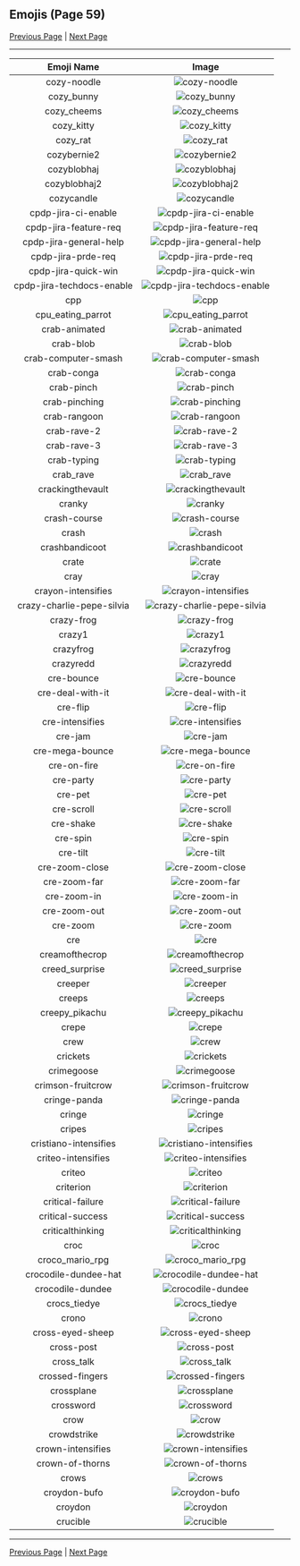 
## Emojis (Page 59)

[Previous Page](/docs/hc/page-c-0058.md)
  | [Next Page](/docs/hc/page-c-0060.md)

<hr />

|Emoji Name|Image|
| :-: | :-: |
|cozy-noodle| ![cozy-noodle](/emojis/hc/cozy-noodle.png)|
|cozy_bunny| ![cozy_bunny](/emojis/hc/cozy_bunny.png)|
|cozy_cheems| ![cozy_cheems](/emojis/hc/cozy_cheems.png)|
|cozy_kitty| ![cozy_kitty](/emojis/hc/cozy_kitty.png)|
|cozy_rat| ![cozy_rat](/emojis/hc/cozy_rat.png)|
|cozybernie2| ![cozybernie2](/emojis/hc/cozybernie2.png)|
|cozyblobhaj| ![cozyblobhaj](/emojis/hc/cozyblobhaj.png)|
|cozyblobhaj2| ![cozyblobhaj2](/emojis/hc/cozyblobhaj2.png)|
|cozycandle| ![cozycandle](/emojis/hc/cozycandle.png)|
|cpdp-jira-ci-enable| ![cpdp-jira-ci-enable](/emojis/hc/cpdp-jira-ci-enable.png)|
|cpdp-jira-feature-req| ![cpdp-jira-feature-req](/emojis/hc/cpdp-jira-feature-req.png)|
|cpdp-jira-general-help| ![cpdp-jira-general-help](/emojis/hc/cpdp-jira-general-help.png)|
|cpdp-jira-prde-req| ![cpdp-jira-prde-req](/emojis/hc/cpdp-jira-prde-req.png)|
|cpdp-jira-quick-win| ![cpdp-jira-quick-win](/emojis/hc/cpdp-jira-quick-win.png)|
|cpdp-jira-techdocs-enable| ![cpdp-jira-techdocs-enable](/emojis/hc/cpdp-jira-techdocs-enable.png)|
|cpp| ![cpp](/emojis/hc/cpp.png)|
|cpu_eating_parrot| ![cpu_eating_parrot](/emojis/hc/cpu_eating_parrot.jpg)|
|crab-animated| ![crab-animated](/emojis/hc/crab-animated.gif)|
|crab-blob| ![crab-blob](/emojis/hc/crab-blob.gif)|
|crab-computer-smash| ![crab-computer-smash](/emojis/hc/crab-computer-smash.gif)|
|crab-conga| ![crab-conga](/emojis/hc/crab-conga.gif)|
|crab-pinch| ![crab-pinch](/emojis/hc/crab-pinch.gif)|
|crab-pinching| ![crab-pinching](/emojis/hc/crab-pinching.gif)|
|crab-rangoon| ![crab-rangoon](/emojis/hc/crab-rangoon.png)|
|crab-rave-2| ![crab-rave-2](/emojis/hc/crab-rave-2.gif)|
|crab-rave-3| ![crab-rave-3](/emojis/hc/crab-rave-3.gif)|
|crab-typing| ![crab-typing](/emojis/hc/crab-typing.gif)|
|crab_rave| ![crab_rave](/emojis/hc/crab_rave.gif)|
|crackingthevault| ![crackingthevault](/emojis/hc/crackingthevault.jpg)|
|cranky| ![cranky](/emojis/hc/cranky.jpg)|
|crash-course| ![crash-course](/emojis/hc/crash-course.png)|
|crash| ![crash](/emojis/hc/crash.png)|
|crashbandicoot| ![crashbandicoot](/emojis/hc/crashbandicoot.png)|
|crate| ![crate](/emojis/hc/crate.jpg)|
|cray| ![cray](/emojis/hc/cray.png)|
|crayon-intensifies| ![crayon-intensifies](/emojis/hc/crayon-intensifies.gif)|
|crazy-charlie-pepe-silvia| ![crazy-charlie-pepe-silvia](/emojis/hc/crazy-charlie-pepe-silvia.gif)|
|crazy-frog| ![crazy-frog](/emojis/hc/crazy-frog.png)|
|crazy1| ![crazy1](/emojis/hc/crazy1.jpg)|
|crazyfrog| ![crazyfrog](/emojis/hc/crazyfrog.gif)|
|crazyredd| ![crazyredd](/emojis/hc/crazyredd.png)|
|cre-bounce| ![cre-bounce](/emojis/hc/cre-bounce.gif)|
|cre-deal-with-it| ![cre-deal-with-it](/emojis/hc/cre-deal-with-it.gif)|
|cre-flip| ![cre-flip](/emojis/hc/cre-flip.gif)|
|cre-intensifies| ![cre-intensifies](/emojis/hc/cre-intensifies.gif)|
|cre-jam| ![cre-jam](/emojis/hc/cre-jam.gif)|
|cre-mega-bounce| ![cre-mega-bounce](/emojis/hc/cre-mega-bounce.gif)|
|cre-on-fire| ![cre-on-fire](/emojis/hc/cre-on-fire.gif)|
|cre-party| ![cre-party](/emojis/hc/cre-party.gif)|
|cre-pet| ![cre-pet](/emojis/hc/cre-pet.gif)|
|cre-scroll| ![cre-scroll](/emojis/hc/cre-scroll.gif)|
|cre-shake| ![cre-shake](/emojis/hc/cre-shake.gif)|
|cre-spin| ![cre-spin](/emojis/hc/cre-spin.gif)|
|cre-tilt| ![cre-tilt](/emojis/hc/cre-tilt.gif)|
|cre-zoom-close| ![cre-zoom-close](/emojis/hc/cre-zoom-close.gif)|
|cre-zoom-far| ![cre-zoom-far](/emojis/hc/cre-zoom-far.gif)|
|cre-zoom-in| ![cre-zoom-in](/emojis/hc/cre-zoom-in.gif)|
|cre-zoom-out| ![cre-zoom-out](/emojis/hc/cre-zoom-out.gif)|
|cre-zoom| ![cre-zoom](/emojis/hc/cre-zoom.gif)|
|cre| ![cre](/emojis/hc/cre.png)|
|creamofthecrop| ![creamofthecrop](/emojis/hc/creamofthecrop.png)|
|creed_surprise| ![creed_surprise](/emojis/hc/creed_surprise.jpg)|
|creeper| ![creeper](/emojis/hc/creeper.jpg)|
|creeps| ![creeps](/emojis/hc/creeps.png)|
|creepy_pikachu| ![creepy_pikachu](/emojis/hc/creepy_pikachu.png)|
|crepe| ![crepe](/emojis/hc/crepe.png)|
|crew| ![crew](/emojis/hc/crew.png)|
|crickets| ![crickets](/emojis/hc/crickets.jpg)|
|crimegoose| ![crimegoose](/emojis/hc/crimegoose.png)|
|crimson-fruitcrow| ![crimson-fruitcrow](/emojis/hc/crimson-fruitcrow.png)|
|cringe-panda| ![cringe-panda](/emojis/hc/cringe-panda.png)|
|cringe| ![cringe](/emojis/hc/cringe.png)|
|cripes| ![cripes](/emojis/hc/cripes.gif)|
|cristiano-intensifies| ![cristiano-intensifies](/emojis/hc/cristiano-intensifies.gif)|
|criteo-intensifies| ![criteo-intensifies](/emojis/hc/criteo-intensifies.gif)|
|criteo| ![criteo](/emojis/hc/criteo.png)|
|criterion| ![criterion](/emojis/hc/criterion.png)|
|critical-failure| ![critical-failure](/emojis/hc/critical-failure.png)|
|critical-success| ![critical-success](/emojis/hc/critical-success.png)|
|criticalthinking| ![criticalthinking](/emojis/hc/criticalthinking.jpg)|
|croc| ![croc](/emojis/hc/croc.jpg)|
|croco_mario_rpg| ![croco_mario_rpg](/emojis/hc/croco_mario_rpg.png)|
|crocodile-dundee-hat| ![crocodile-dundee-hat](/emojis/hc/crocodile-dundee-hat.png)|
|crocodile-dundee| ![crocodile-dundee](/emojis/hc/crocodile-dundee.png)|
|crocs_tiedye| ![crocs_tiedye](/emojis/hc/crocs_tiedye.png)|
|crono| ![crono](/emojis/hc/crono.gif)|
|cross-eyed-sheep| ![cross-eyed-sheep](/emojis/hc/cross-eyed-sheep.png)|
|cross-post| ![cross-post](/emojis/hc/cross-post.png)|
|cross_talk| ![cross_talk](/emojis/hc/cross_talk.png)|
|crossed-fingers| ![crossed-fingers](/emojis/hc/crossed-fingers.gif)|
|crossplane| ![crossplane](/emojis/hc/crossplane.png)|
|crossword| ![crossword](/emojis/hc/crossword.gif)|
|crow| ![crow](/emojis/hc/crow.png)|
|crowdstrike| ![crowdstrike](/emojis/hc/crowdstrike.png)|
|crown-intensifies| ![crown-intensifies](/emojis/hc/crown-intensifies.gif)|
|crown-of-thorns| ![crown-of-thorns](/emojis/hc/crown-of-thorns.png)|
|crows| ![crows](/emojis/hc/crows.png)|
|croydon-bufo| ![croydon-bufo](/emojis/hc/croydon-bufo.png)|
|croydon| ![croydon](/emojis/hc/croydon.png)|
|crucible| ![crucible](/emojis/hc/crucible.png)|

<hr/>

[Previous Page](/docs/hc/page-c-0058.md)
  | [Next Page](/docs/hc/page-c-0060.md)